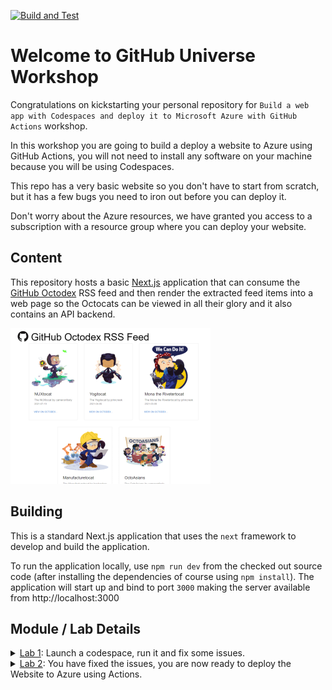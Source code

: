 [![Build and Test](../../actions/workflows/build_and_test.yml/badge.svg)](../../actions/workflows/build_and_test.yml)

# Welcome to GitHub Universe Workshop

Congratulations on kickstarting your personal repository for `Build a web app with Codespaces and deploy it to Microsoft Azure with GitHub Actions` workshop.

In this workshop you are going to build a deploy a website to Azure using GitHub Actions, you will not need to install any software on your machine because you will be using Codespaces.

This repo has a very basic website so you don't have to start from scratch, but it has a few bugs you need to iron out before you can deploy it.

Don't worry about the Azure resources, we have granted you access to a subscription with a resource group where you can deploy your website.

## Content

This repository hosts a basic [Next.js](https://nextjs.org/) application that can consume the
[GitHub Octodex](https://octodex.github.com/) RSS feed and then render the extracted feed
items into a web page so the Octocats can be viewed in all their glory and it also contains an API backend.

![Octodex app](labs/octodex.png)

## Building

This is a standard Next.js application that uses the `next` framework to develop and build the application.

To run the application locally, use `npm run dev` from the checked out source code (after installing the dependencies of course using `npm install`). The application will start up and bind to port `3000` making the server available from http://localhost:3000

## Module / Lab Details

<details>
  <summary><a href="labs/lab1.md">Lab 1</a>: Launch a codespace, run it and fix some issues.</summary>

- Launch a codespace, run the application, fix linting issue, diagnose and fix a bug using the debugger. All that without installing anything on your machine. :)
  - **GOAL: Run, test application and fix the issues**
  - **Time Goal: 40 Minutes**
</details>  

<details>
  <summary><a href="labs/lab2.md">Lab 2</a>: You have fixed the issues, you are now ready to deploy the Website to Azure using Actions.</summary>

- Lab 2: Deploy the application to Azure using GitHub Actions
  - **GOAL: Deploy the application to Azure**
  - **Time Goal: 35 Minutes**  
</details>
